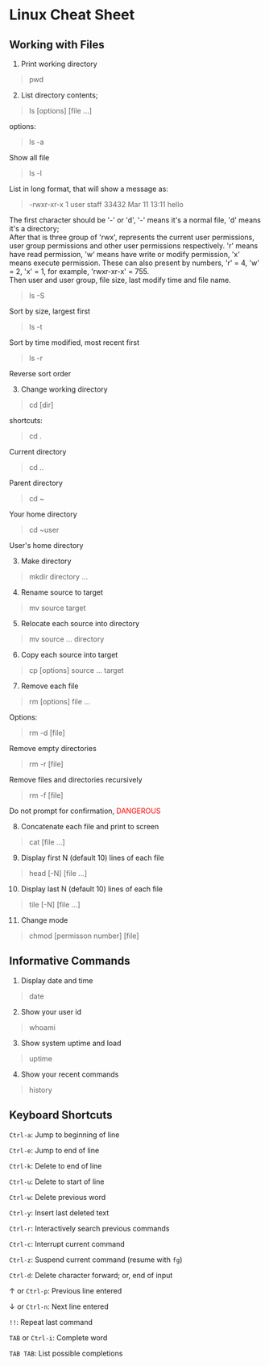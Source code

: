 # Linux Cheat Sheet
## Working with Files
1. Print working directory
> pwd


2. List directory contents;
> ls [options] [file ...]

options:

>ls -a

Show all file

>ls -l

List in long format, that will show a message as:
>-rwxr-xr-x  1 user  staff  33432 Mar 11 13:11 hello

The first character should be '-' or 'd', '-' means it's a normal file, 'd' means it's a directory;<br>
After that is three group of 'rwx', represents the current user permissions, user group permissions and other user permissions respectively. 'r' means have read permission, 'w' means have write or modify permission, 'x' means execute permission. These can also present by numbers, 'r' = 4, 'w' = 2, 'x' = 1, for example, 'rwxr-xr-x' = 755. <br>
Then user and user group, file size, last modify time and file name.<br>


>ls -S

Sort by size, largest first

>ls -t

Sort by time modified, most recent first

>ls -r

Reverse sort order

3. Change working directory
>cd [dir]

shortcuts:<br>
>cd .

Current directory

>cd ..

Parent directory

>cd ~

Your home directory

>cd ~user

User's home directory

3. Make directory
>mkdir directory ...

4. Rename source to target
>mv source target

5. Relocate each source into directory
>mv source ... directory

6. Copy each source into target
>cp [options] source ... target

7. Remove each file
>rm [options] file ...

Options:
>rm -d [file]

Remove empty directories

>rm -r [file]

Remove files and directories recursively

>rm -f [file]

Do not prompt for confirmation, <font color="red">DANGEROUS</font>

8. Concatenate each file and print to screen
>cat [file ...]

9. Display first N (default 10) lines of each file
>head [-N] [file ...]

10. Display last N (default 10) lines of each file
>tile [-N] [file ...]

11. Change mode
>chmod [permisson number] [file]

## Informative Commands
1. Display date and time
>date

2. Show your user id
>whoami

3. Show system uptime and load
>uptime

4. Show your recent commands
>history

## Keyboard Shortcuts
`Ctrl-a`: Jump to beginning of line

`Ctrl-e`: Jump to end of line

`Ctrl-k`: Delete to end of line

`Ctrl-u`: Delete to start of line

`Ctrl-w`: Delete previous word

`Ctrl-y`: Insert last deleted text

`Ctrl-r`: Interactively search previous commands

`Ctrl-c`: Interrupt current command

`Ctrl-z`: Suspend current command (resume with `fg`)

`Ctrl-d`: Delete character forward; or, end of input

$\uparrow$ or `Ctrl-p`: Previous line entered

$\downarrow$ or `Ctrl-n`: Next line entered

`!!`: Repeat last command

`TAB` or `Ctrl-i`: Complete word

`TAB TAB`: List possible completions